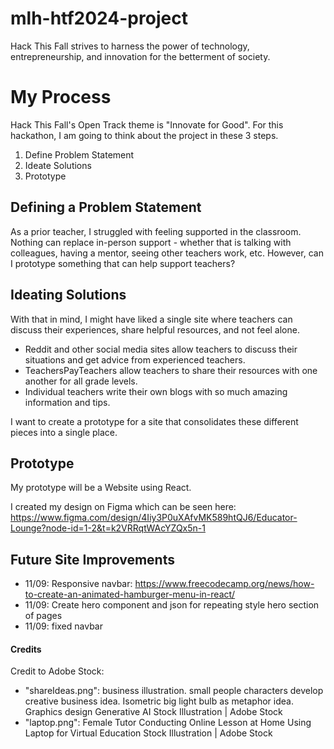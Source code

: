 # mlh-htf2024-project
 Hack This Fall strives to harness the power of technology, entrepreneurship, and innovation for the betterment of society.

# My Process
Hack This Fall's Open Track theme is "Innovate for Good". For this hackathon, I am going to think about the project in these 3 steps.
1. Define Problem Statement
2. Ideate Solutions
3. Prototype

## Defining a Problem Statement
As a prior teacher, I struggled with feeling supported in the classroom. Nothing can replace in-person support - whether that is talking with colleagues, having a mentor, seeing other teachers work, etc. However, can I prototype something that can help support teachers?

## Ideating Solutions
With that in mind, I might have liked a single site where teachers can discuss their experiences, share helpful resources, and not feel alone. 
- Reddit and other social media sites allow teachers to discuss their situations and get advice from experienced teachers. 
- TeachersPayTeachers allow teachers to share their resources with one another for all grade levels.
- Individual teachers write their own blogs with so much amazing information and tips. 

I want to create a prototype for a site that consolidates these different pieces into a single place. 

## Prototype
My prototype will be a Website using React.

I created my design on Figma which can be seen here:
https://www.figma.com/design/4Iiy3P0uXAfvMK589htQJ6/Educator-Lounge?node-id=1-2&t=k2VRRqtWAcYZQx5n-1

## Future Site Improvements
- 11/09: Responsive navbar: https://www.freecodecamp.org/news/how-to-create-an-animated-hamburger-menu-in-react/
- 11/09: Create hero component and json for repeating style hero section of pages
- 11/09: fixed navbar

#### Credits
Credit to Adobe Stock: 
- "shareIdeas.png": business illustration. small people characters develop creative business idea. Isometric big light bulb as metaphor idea. Graphics design Generative AI Stock Illustration | Adobe Stock
- "laptop.png": Female Tutor Conducting Online Lesson at Home Using Laptop for Virtual Education Stock Illustration | Adobe Stock